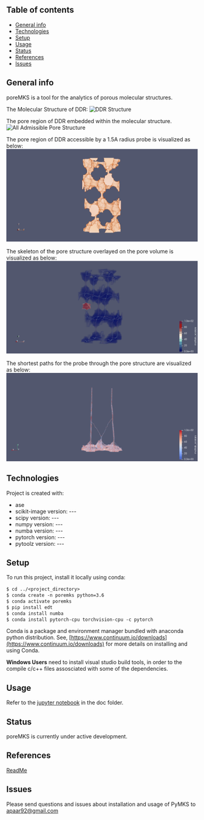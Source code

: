 ## Table of contents
* [General info](#general-info)
* [Technologies](#technologies)
* [Setup](#setup)
* [Usage](#usage)
* [Status](#status)
* [References](#references)
* [Issues](#issues)


## General info
poreMKS is a tool for the analytics of porous molecular structures.

The Molecular Structure of DDR: ![DDR Structure](./images/DDR_structure.gif)

The pore region of DDR embedded within the molecular structure. ![All Admissible Pore Structure](./images/DDR_pore_all.gif)

The pore region of DDR accessible by a 1.5A radius probe is visualized as below: ![Accessible Structure](./images/DDR_pore_cleaned.gif)

The skeleton of the pore structure overlayed on the pore volume is visualized as below: ![Accessible Path Structure](./images/DDR_skeleton_pore.gif)

The shortest paths for the probe through the pore structure are visualized as below: ![shortest paths](./images/DDR_graph.gif)


## Technologies
Project is created with:
* ase
* scikit-image version: ---
* scipy version: ---
* numpy version: ---
* numba version: ---
* pytorch version: ---
* pytoolz version: ---


## Setup
To run this project, install it locally using conda:

```
$ cd ../<project_directory>
$ conda create -n poremks python=3.6
$ conda activate poremks
$ pip install edt
$ conda install numba
$ conda install pytorch-cpu torchvision-cpu -c pytorch
```
Conda is a package and environment manager bundled with anaconda python distribution.
See, [https://www.continuum.io/downloads](https://www.continuum.io/downloads) for more details on installing and using Conda.  

**Windows Users** need to install visual studio build tools, in order to the compile c/c++ files assosciated with some of the dependencies.


## Usage
Refer to the [jupyter notebook](./scripts/tutorial_poreMKS.ipynb) in the doc folder.


## Status
poreMKS is currently under active development.


## References
[ReadMe](https://bulldogjob.com/news/449-how-to-write-a-good-readme-for-your-github-project)


## Issues

Please send questions and issues about installation and usage of PyMKS to [apaar92@gmail.com](mailto:apaar92@gmail.com)
